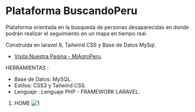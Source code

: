 # Plataforma BuscandoPeru

Plataforma orientada en la busqueda de personas desaparecidas en donde podrán realizar el seguimiento en un mapa en tiempo real.

Construida en laravel 8, Tailwind CSS y Base de Datos MySql.

- [Visita Nuestra Pagina - MiAgroPeru](https://miagroperu.familc.com/).

HERRAMIENTAS :
- Base de Datos: MySQL.
- Estilos: CSS3 y Tailwind CSS.
- Lenguaje : Lenguaje PHP - FRAMEWORK LARAVEL.

1. HOME
![1](https://user-images.githubusercontent.com/68178186/232321241-d4c4b0ee-9e5a-4f55-af4f-1a191ec4c66c.PNG)

